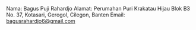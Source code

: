 Nama: Bagus Puji Rahardjo
Alamat: Perumahan Puri Krakatau Hijau Blok B3 No. 37, Kotasari, Gerogol, Cilegon, Banten
Email: bagusrahardjo6@gmail.com